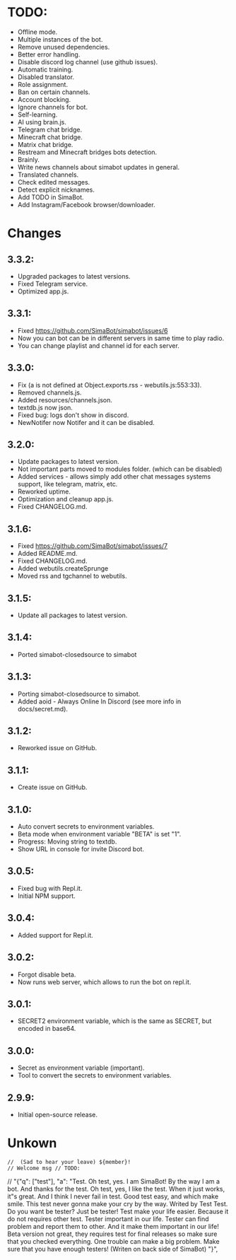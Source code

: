 # TODO:
- Offline mode.
- Multiple instances of the bot.
- Remove unused dependencies.
- Better error handling.
- Disable discord log channel (use github issues).
- Automatic training.
- Disabled translator.
- Role assignment.
- Ban on certain channels.
- Account blocking.
- Ignore channels for bot.
- Self-learning.
- AI using brain.js.
- Telegram chat bridge.
- Minecraft chat bridge.
- Matrix chat bridge.
- Restream and Minecraft bridges bots detection.
- Brainly.
- Write news channels about simabot updates in general.
- Translated channels.
- Check edited messages.
- Detect explicit nicknames.
- Add TODO in SimaBot.
- Add Instagram/Facebook browser/downloader.

# Changes
## 3.3.2:
- Upgraded packages to latest versions.
- Fixed Telegram service.
- Optimized app.js.
## 3.3.1:
- Fixed https://github.com/SimaBot/simabot/issues/6
- Now you can bot can be in different servers in same time to play radio.
- You can change playlist and channel id for each server.
## 3.3.0:
- Fix (a is not defined at Object.exports.rss - webutils.js:553:33).
- Removed channels.js.
- Added resources/channels.json.
- textdb.js now json.
- Fixed bug: logs don't show in discord.
- NewNotifer now Notifer and it can be disabled.
## 3.2.0:
- Update packages to latest version.
- Not important parts moved to modules folder. (which can be disabled)
- Added services - allows simply add other chat messages systems support, like telegram, matrix, etc.
- Reworked uptime.
- Optimization and cleanup app.js.
- Fixed CHANGELOG.md.
## 3.1.6:
- Fixed https://github.com/SimaBot/simabot/issues/7
- Added README.md.
- Fixed CHANGELOG.md.
- Added webutils.createSprunge
- Moved rss and tgchannel to webutils.
## 3.1.5:
- Update all packages to latest version.
## 3.1.4:
- Ported simabot-closedsource to simabot
## 3.1.3:
- Porting simabot-closedsource to simabot.
- Added aoid - Always Online In Discord (see more info in docs/secret.md).
## 3.1.2:
- Reworked issue on GitHub.
## 3.1.1:
- Create issue on GitHub.
## 3.1.0:
- Auto convert secrets to environment variables.
- Beta mode when environment variable "BETA" is set "1".
- Progress: Moving string to textdb.
- Show URL in console for invite Discord bot.
## 3.0.5:
- Fixed bug with Repl.it.
- Initial NPM support.
## 3.0.4:
- Added support for Repl.it.
## 3.0.2:
- Forgot disable beta.
- Now runs web server, which allows to run the bot on repl.it.
## 3.0.1:
- SECRET2 environment variable, which is the same as SECRET, but encoded in base64.
## 3.0.0:
- Secret as environment variable (important).
- Tool to convert the secrets to environment variables.
## 2.9.9:
- Initial open-source release.

# Unkown
    //  (Sad to hear your leave) ${member}!
    // Welcome msg // TODO:
  // "{"q": ["test"], "a": "Test. Oh test, yes. I am SimaBot! By the way I am a bot. And thanks for the test. Oh test, yes, I like the test. When it just works, it\"s great. And I think I never fail in test. Good test easy, and which make smile. This test never gonna make your cry by the way. Writed by Test Test. Do you want be tester? Just be tester! Test make your life easier. Because it do not requires other test. Tester important in our life. Tester can find problem and report them to other. And it make them important in our life! Beta version not great, they requires test for final releases so make sure that you checked everything. One trouble can make a big problem. Make sure that you have enough testers! (Writen on back side of SimaBot) "}",
